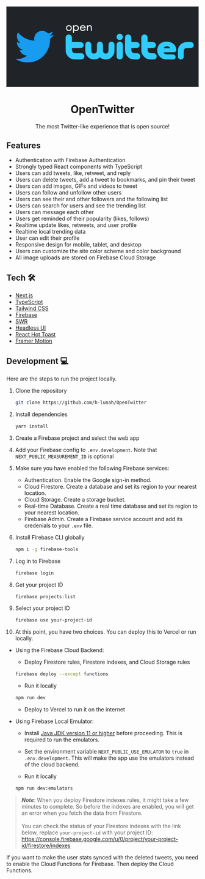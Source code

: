 <br />

![](/.github/assets/presentation.png)

<h1 align="center">OpenTwitter</h1>

<p align="center">
  The most Twitter-like experience that is open source!
</p>

## Features

- Authentication with Firebase Authentication
- Strongly typed React components with TypeScript
- Users can add tweets, like, retweet, and reply
- Users can delete tweets, add a tweet to bookmarks, and pin their tweet
- Users can add images, GIFs and videos to tweet
- Users can follow and unfollow other users
- Users can see their and other followers and the following list
- Users can search for users and see the trending list
- Users can message each other
- Users get reminded of their popularity (likes, follows)
- Realtime update likes, retweets, and user profile
- Realtime local trending data
- User can edit their profile
- Responsive design for mobile, tablet, and desktop
- Users can customize the site color scheme and color background
- All image uploads are stored on Firebase Cloud Storage

## Tech 🛠

- [Next.js](https://nextjs.org)
- [TypeScript](https://www.typescriptlang.org)
- [Tailwind CSS](https://tailwindcss.com)
- [Firebase](https://firebase.google.com)
- [SWR](https://swr.vercel.app)
- [Headless UI](https://headlessui.com)
- [React Hot Toast](https://react-hot-toast.com)
- [Framer Motion](https://framer.com)

## Development 💻

Here are the steps to run the project locally.

1. Clone the repository

   ```bash
   git clone https://github.com/h-lunah/OpenTwitter
   ```

1. Install dependencies

   ```bash
   yarn install
   ```

1. Create a Firebase project and select the web app

1. Add your Firebase config to `.env.development`. Note that `NEXT_PUBLIC_MEASUREMENT_ID` is optional

1. Make sure you have enabled the following Firebase services:

   - Authentication. Enable the Google sign-in method.
   - Cloud Firestore. Create a database and set its region to your nearest location.
   - Cloud Storage. Create a storage bucket.
   - Real-time Database. Create a real time database and set its region to your nearest location.
   - Firebase Admin. Create a Firebase service account and add its credenials to your `.env` file.

1. Install Firebase CLI globally

   ```bash
   npm i -g firebase-tools
   ```

1. Log in to Firebase

   ```bash
   firebase login
   ```

1. Get your project ID

   ```bash
   firebase projects:list
   ```

1. Select your project ID

   ```bash
   firebase use your-project-id
   ```

1. At this point, you have two choices. You can deploy this to Vercel or run locally.

- Using the Firebase Cloud Backend:

  - Deploy Firestore rules, Firestore indexes, and Cloud Storage rules

  ```bash
  firebase deploy --except functions
  ```

  - Run it locally

  ```bash
  npm run dev
  ```

  - Deploy to Vercel to run it on the internet

- Using Firebase Local Emulator:

  - Install [Java JDK version 11 or higher](https://jdk.java.net/) before proceeding. This is required to run the emulators.

  - Set the environment variable `NEXT_PUBLIC_USE_EMULATOR` to `true` in `.env.development`. This will make the app use the emulators instead of the cloud backend.

  - Run it locally

  ```bash
  npm run dev:emulators
  ```

> **_Note_**: When you deploy Firestore indexes rules, it might take a few minutes to complete. So before the indexes are enabled, you will get an error when you fetch the data from Firestore.<br><br>You can check the status of your Firestore indexes with the link below, replace `your-project-id` with your project ID: https://console.firebase.google.com/u/0/project/your-project-id/firestore/indexes

If you want to make the user stats synced with the deleted tweets, you need to enable the Cloud Functions for Firebase. Then deploy the Cloud Functions.
